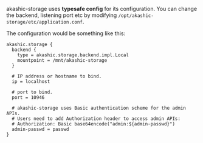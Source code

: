 akashic-storage uses **typesafe config** for its configuration. You can change the backend, listening port etc by modifying `/opt/akashic-storage/etc/application.conf`.

The configuration would be something like this:

```
akashic.storage {
  backend {
    type = akashic.storage.backend.impl.Local
    mountpoint = /mnt/akashic-storage
  }

  # IP address or hostname to bind.
  ip = localhost

  # port to bind.
  port = 10946

  # akashic-storage uses Basic authentication scheme for the admin APIs.
  # Users need to add Authorization header to access admin APIs:
  # Authorization: Basic base64encode("admin:${admin-passwd}")
  admin-passwd = passwd
}
```